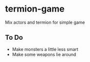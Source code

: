 # termion-game
Mix actors and termion for simple game

## To Do

* Make monsters a little less smart
* Make some weapons lie around
